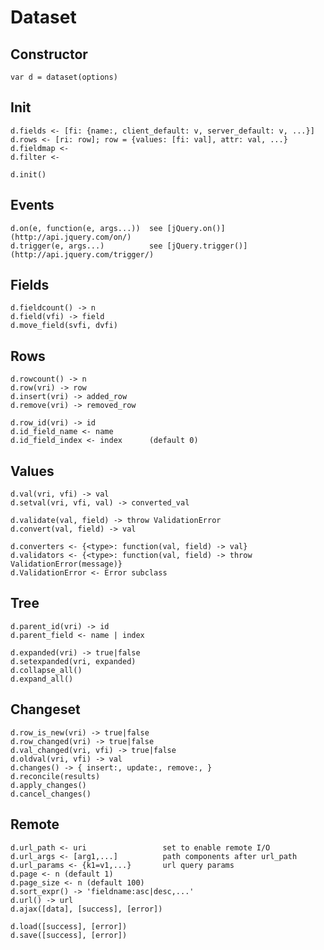 # Dataset

## Constructor

	var d = dataset(options)

## Init

	d.fields <- [fi: {name:, client_default: v, server_default: v, ...}]
	d.rows <- [ri: row]; row = {values: [fi: val], attr: val, ...}
	d.fieldmap <-
	d.filter <-

	d.init()

## Events


	d.on(e, function(e, args...))  see [jQuery.on()](http://api.jquery.com/on/)
	d.trigger(e, args...)          see [jQuery.trigger()](http://api.jquery.com/trigger/)


## Fields

	d.fieldcount() -> n
	d.field(vfi) -> field
	d.move_field(svfi, dvfi)

## Rows

	d.rowcount() -> n
	d.row(vri) -> row
	d.insert(vri) -> added_row
	d.remove(vri) -> removed_row

	d.row_id(vri) -> id
	d.id_field_name <- name
	d.id_field_index <- index      (default 0)

## Values

	d.val(vri, vfi) -> val
	d.setval(vri, vfi, val) -> converted_val

	d.validate(val, field) -> throw ValidationError
	d.convert(val, field) -> val

	d.converters <- {<type>: function(val, field) -> val}
	d.validators <- {<type>: function(val, field) -> throw ValidationError(message)}
	d.ValidationError <- Error subclass

## Tree

	d.parent_id(vri) -> id
	d.parent_field <- name | index

	d.expanded(vri) -> true|false
	d.setexpanded(vri, expanded)
	d.collapse_all()
	d.expand_all()

## Changeset

	d.row_is_new(vri) -> true|false
	d.row_changed(vri) -> true|false
	d.val_changed(vri, vfi) -> true|false
	d.oldval(vri, vfi) -> val
	d.changes() -> { insert:, update:, remove:, }
	d.reconcile(results)
	d.apply_changes()
	d.cancel_changes()

## Remote

	d.url_path <- uri                 set to enable remote I/O
	d.url_args <- [arg1,...]          path components after url_path
	d.url_params <- {k1=v1,...}       url query params
	d.page <- n (default 1)
	d.page_size <- n (default 100)
	d.sort_expr() -> 'fieldname:asc|desc,...'
	d.url() -> url
	d.ajax([data], [success], [error])

	d.load([success], [error])
	d.save([success], [error])

